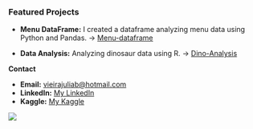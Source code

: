 ### Featured Projects

* **Menu DataFrame:** I created a dataframe analyzing menu data using Python and Pandas. ->  [Menu-dataframe](https://github.com/juliaaviee/menu-dataframe)


* **Data Analysis:** Analyzing dinosaur data using R. -> [Dino-Analysis](https://github.com/juliaaviee/Dino-Analysis)


 **Contact**
* **Email:** vieirajuliab@hotmail.com
* **LinkedIn:** [My LinkedIn](https://www.linkedin.com/in/juliaaviee/)
* **Kaggle:** [My Kaggle](https://www.kaggle.com/jliabvie)




<div align="left">
  <img src="https://github-readme-stats.vercel.app/api/top-langs/?username=juliaaviee&theme=graywhite&show_icons=true&hide_border=true&layout=compact"  />
 
